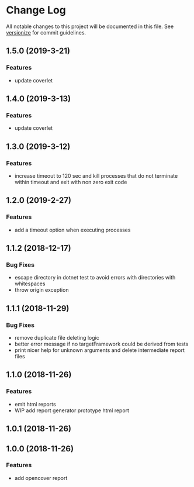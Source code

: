 # Change Log

All notable changes to this project will be documented in this file. See [versionize](https://github.com/saintedlama/versionize) for commit guidelines.

<a name="1.5.0"></a>
## 1.5.0 (2019-3-21)

### Features

* update coverlet

## 1.4.0 (2019-3-13)

### Features

* update coverlet

## 1.3.0 (2019-3-12)

### Features

* increase timeout to 120 sec and kill processes that do not terminate within timeout and exit with non zero exit code

## 1.2.0 (2019-2-27)

### Features

* add a timeout option when executing processes

## 1.1.2 (2018-12-17)

### Bug Fixes

* escape directory in dotnet test to avoid errors with directories with whitespaces
* throw origin exception

## 1.1.1 (2018-11-29)

### Bug Fixes

* remove duplicate file deleting logic
* better error message if no targetFramework could be derived from tests
* print nicer help for unknown arguments and delete intermediate report files

## 1.1.0 (2018-11-26)

### Features

* emit html reports
* WIP add report generator prototype html report

## 1.0.1 (2018-11-26)

## 1.0.0 (2018-11-26)

### Features

* add opencover report


